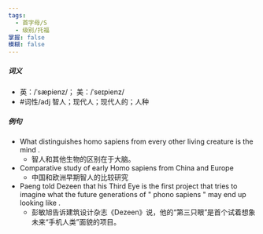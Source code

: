```yaml
---
tags:
  - 首字母/S
  - 级别/托福
掌握: false
模糊: false
---
```

##### 词义
- 英：/ˈsæpienz/； 美：/ˈseɪpienz/
- #词性/adj  智人；现代人；现代人的；人种
##### 例句
- What distinguishes homo sapiens from every other living creature is the mind .
	- 智人和其他生物的区别在于大脑。
- Comparative study of early Homo sapiens from China and Europe
	- 中国和欧洲早期智人的比较研究
- Paeng told Dezeen that his Third Eye is the first project that tries to imagine what the future generations of " phono sapiens " may end up looking like .
	- 彭敏旭告诉建筑设计杂志《Dezeen》说，他的“第三只眼”是首个试着想象未来“手机人类”面貌的项目。
